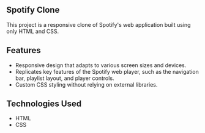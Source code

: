## Spotify Clone
This project is a responsive clone of Spotify's web application built using only HTML and CSS.

 ## Features
- Responsive design that adapts to various screen sizes and devices.
- Replicates key features of the Spotify web player, such as the navigation bar, playlist layout, and player controls.
- Custom CSS styling without relying on external libraries.

## Technologies Used
- HTML
- CSS
